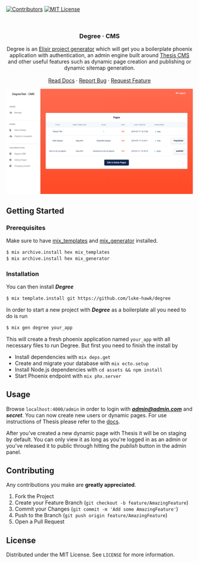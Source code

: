 
[![Contributors][contributors-shield]][contributors-url]
[![MIT License][license-shield]][license-url]


<!-- PROJECT LOGO -->
<br />
<p align="center">
  
  <h3 align="center">Degree · CMS</h3>

  <p align="center">
    Degree is an <a href="https://pragdave.me/blog/2017/04/18/elixir-project-generator.html">Elixir project generator</a> which will get you a boilerplate phoenix application with authentication, an admin engine built around <a href="https://github.com/infinitered/thesis-phoenix">Thesis CMS</a> and other useful features such as dynamic page creation and publishing or dynamic sitemap generation.
    <br />
    <br />
    <a href="https://github.com/luke-hawk/degree">Read Docs</a>
    ·
    <a href="https://github.com/luke-hawk/degree/issues">Report Bug</a>
    ·
    <a href="https://github.com/luke-hawk/degree/issues">Request Feature</a>
  </p>


![Product Name Screen Shot][product-screenshot]
</p>

<!-- GETTING STARTED -->
## Getting Started

### Prerequisites

Make sure to have [mix_templates](https://github.com/pragdave/mix_templates) and [mix_generator](https://github.com/pragdave/mix_generator) installed.
```sh
$ mix archive.install hex mix_templates
$ mix archive.install hex mix_generator
```

### Installation

You can then install ***Degree*** 
```sh
$ mix template.install git https://github.com/luke-hawk/degree
```

In order to start a new project with ***Degree*** as a boilerplate all you need to do is run
```sh
$ mix gen degree your_app
```

This will create a fresh phoenix application named `your_app` with all necessary files to run Degree. But first you need to finish the install by

* Install dependencies with `mix deps.get`
* Create and migrate your database with `mix ecto.setup`
* Install Node.js dependencies with `cd assets && npm install`
* Start Phoenix endpoint with `mix phx.server`

## Usage

Browse `localhost:4000/admin` in order to login with ***admin@admin.com*** and ***secret***. You can now create new users or dynamic pages. For use instructions of Thesis please refer to the [docs](https://github.com/infinitered/thesis-phoenix). 

After you've created a new dynamic page with Thesis it will be on staging by default. You can only view it as long as you're logged in as an admin or you've released it to public through hitting the *publish* button in the admin panel. 

<!-- CONTRIBUTING -->
## Contributing

Any contributions you make are **greatly appreciated**.

1. Fork the Project
2. Create your Feature Branch (`git checkout -b feature/AmazingFeature`)
3. Commit your Changes (`git commit -m 'Add some AmazingFeature'`)
4. Push to the Branch (`git push origin feature/AmazingFeature`)
5. Open a Pull Request


<!-- LICENSE -->
## License

Distributed under the MIT License. See `LICENSE` for more information.

<!-- MARKDOWN LINKS & IMAGES -->
<!-- https://www.markdownguide.org/basic-syntax/#reference-style-links -->
[build-shield]: https://img.shields.io/badge/build-passing-brightgreen.svg?style=flat-square
[build-url]: #
[contributors-shield]: https://img.shields.io/badge/contributors-1-orange.svg?style=flat-square
[contributors-url]: https://github.com/othneildrew/Best-README-Template/graphs/contributors
[license-shield]: https://img.shields.io/badge/license-MIT-blue.svg?style=flat-square
[license-url]: https://choosealicense.com/licenses/mit
[linkedin-shield]: https://img.shields.io/badge/-LinkedIn-black.svg?style=flat-square&logo=linkedin&colorB=555
[linkedin-url]: https://linkedin.com/in/othneildrew
[product-screenshot]: https://raw.githubusercontent.com/luke-hawk/degree/master/screenshot.png
